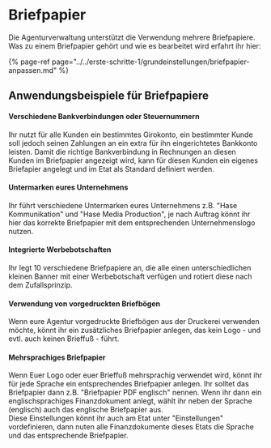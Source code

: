 # Briefpapier

Die Agenturverwaltung unterstützt die Verwendung mehrere Briefpapiere. Was zu einem  Briefpapier gehört und wie es bearbeitet wird erfahrt ihr hier:

{% page-ref page="../../erste-schritte-1/grundeinstellungen/briefpapier-anpassen.md" %}

## Anwendungsbeispiele für Briefpapiere

#### Verschiedene Bankverbindungen oder Steuernummern

Ihr nutzt für alle Kunden ein bestimmtes Girokonto, ein bestimmter Kunde soll jedoch seinen Zahlungen an ein extra für ihn eingerichtetes Bankkonto leisten. Damit die richtige Bankverbindung in Rechnungen an diesen Kunden im Briefpapier angezeigt wird, kann für diesen Kunden ein eigenes Briefapier angelegt und im Etat als Standard definiert werden.

#### Untermarken eures Unternehmens

Ihr führt verschiedene Untermarken eures Unternehmens z.B. "Hase Kommunikation" und "Hase Media Production", je nach Auftrag könnt ihr hier das korrekte Briefpapier mit dem entsprechenden Unternehmenslogo nutzen.

#### Integrierte Werbebotschaften

Ihr legt 10 verschiedene Briefpapiere an, die alle einen unterschiedlichen kleinen Banner mit einer Werbebotschaft verfügen und rotiert diese nach dem Zufallsprinzip.

#### Verwendung von vorgedruckten Briefbögen

Wenn eure Agentur vorgedruckte Briefbögen aus der Druckerei verwenden möchte, könnt ihr ein zusätzliches Briefpapier anlegen, das kein Logo - und evtl. auch keinen Brieffuß - führt.

#### Mehrsprachiges Briefpapier

Wenn Euer Logo oder euer Brieffuß mehrsprachig verwendet wird, könnt ihr für jede Sprache ein entsprechendes Briefpapier anlegen. Ihr solltet das Briefpapier dann z.B. "Briefpapier PDF englisch" nennen. Wenn ihr dann ein englischsprachiges Finanzdokument anlegt, wählt ihr neben der Sprache \(englisch\) auch das englische Briefpapier aus.  
Diese Einstellungen könnt ihr auch am Etat unter "Einstellungen" vordefinieren, dann nuten alle Finanzdokumente dieses Etats die Sprache und das entsprechende Briefpapier.

